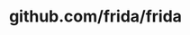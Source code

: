---
layout: post
title: github.com/frida/frida
categories: link
tags: [انگلیسی, گیت‌هاب, برنامه‌نویسی]
---